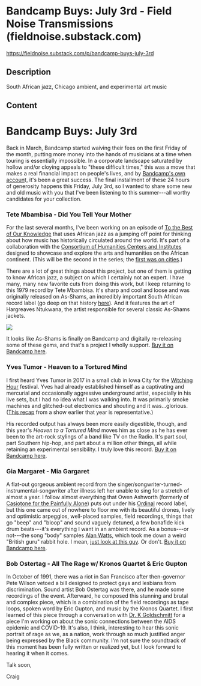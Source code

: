 # Bandcamp Buys: July 3rd - Field Noise Transmissions (fieldnoise.substack.com)

<https://fieldnoise.substack.com/p/bandcamp-buys-july-3rd>

## Description

South African jazz, Chicago ambient, and experimental art music

## Content

Bandcamp Buys: July 3rd
=======================

Back in March, Bandcamp started waiving their fees on the first Friday of the month, putting more money into the hands of musicians at a time when touring is essentially impossible. In a corporate landscape saturated by hollow and/or cloying appeals to "these difficult times," this was a move that makes a real financial impact on people's lives, and by [Bandcamp's own accoun](https://daily.bandcamp.com/features/bandcamp-covid-19-fundraiser)t, it's been a great success. The final installment of these 24 hours of generosity happens this Friday, July 3rd, so I wanted to share some new and old music with you that I've been listening to this summer---all worthy candidates for your collection.

### Tete Mbambisa - Did You Tell Your Mother

For the last several months, I've been working on an episode of [To the Best of Our Knowledge](https://www.ttbook.org/) that uses African jazz as a jumping off point for thinking about how music has historically circulated around the world. It's part of a collaboration with the [Consortium of Humanities Centers and Institutes](https://chcinetwork.org/) designed to showcase and explore the arts and humanities on the African continent. (This will be the second in the series; the [first was on cities](https://chcinetwork.org/ideas/urban-africa).)

There are a lot of great things about this project, but one of them is getting to know African jazz, a subject on which I certainly not an expert. I have many, many new favorite cuts from doing this work, but I keep returning to this 1979 record by Tete Mbambisa. It's sharp and cool and loose and was originally released on As-Shams, an incredibly important South African record label (go deep on that history [here](https://daily.redbullmusicacademy.com/2013/12/as-shams-south-african-jazz-guide)). And it features the art of Hargreaves Ntukwana, the artist responsible for several classic As-Shams jackets.

[![](https://cdn.substack.com/image/fetch/w_1456,c_limit,f_auto,q_auto:good,fl_progressive:steep/https%3A%2F%2Fbucketeer-e05bbc84-baa3-437e-9518-adb32be77984.s3.amazonaws.com%2Fpublic%2Fimages%2F06f0abd2-8a23-4833-9fe6-623b02a0a0b2_1200x1200.jpeg)](https://cdn.substack.com/image/fetch/f_auto,q_auto:good,fl_progressive:steep/https%3A%2F%2Fbucketeer-e05bbc84-baa3-437e-9518-adb32be77984.s3.amazonaws.com%2Fpublic%2Fimages%2F06f0abd2-8a23-4833-9fe6-623b02a0a0b2_1200x1200.jpeg)

It looks like As-Shams is finally on Bandcamp and digitally re-releasing some of these gems, and that's a project I wholly support. [Buy it on Bandcamp here](https://as-shams.bandcamp.com/album/did-you-tell-your-mother).

### Yves Tumor - Heaven to a Tortured Mind

I first heard Yves Tumor in 2017 in a small club in Iowa City for the [Witching Hour](https://www.witchinghourfestival.com/) festival. Yves had already established himself as a captivating and mercurial and occasionally aggressive underground artist, especially in his live sets, but I had no idea what I was walking into. It was primarily smoke machines and glitched-out electronics and shouting and it was...glorious. ([This recap](https://highlark.com/yves-tumor-live/) from a show earlier that year is representative.)

His recorded output has always been more easily digestible, though, and this year's *Heaven to a Tortured Mind* moves him as close as he has ever been to the art-rock stylings of a band like TV on the Radio. It's part soul, part Southern hip-hop, and part about a million other things, all while retaining an experimental sensibility. I truly love this record. [Buy it on Bandcamp here](https://yves-tumor.bandcamp.com/album/heaven-to-a-tortured-mind).

### Gia Margaret - Mia Gargaret

A flat-out gorgeous ambient record from the singer/songwriter-turned-instrumental-songwriter after illness left her unable to sing for a stretch of almost a year. I follow almost everything that Owen Ashworth (formerly of [Casiotone for the Painfully Alone](https://cftpa.bandcamp.com/album/etiquette)) puts out under his [Ordinal](https://orindalrecords.bandcamp.com/) record label, but this one came out of nowhere to floor me with its beautiful drones, lively and optimistic arpeggios, well-placed samples, field recordings, things that go "beep" and "bloop" and sound vaguely detuned, a few bonafide kick drum beats---it's everything I want in an ambient record. As a bonus---or not---the song "body" samples [Alan Watts](https://www.alanwatts.org/), which took me down a weird "British guru" rabbit hole. I mean, [just look at this guy](https://en.wikipedia.org/wiki/Alan_Watts#/media/File:Alan_Watts.png). Or don't. [Buy it on Bandcamp here](https://giamargaret.bandcamp.com/album/mia-gargaret).

### Bob Ostertag - All The Rage w/ Kronos Quartet & Eric Gupton

In October of 1991, there was a riot in San Francisco after then-governor Pete Wilson vetoed a bill designed to protect gays and lesbians from discrimination. Sound artist Bob Ostertag was there, and he made some recordings of the event. Afterward, he composed this stunning and brutal and complex piece, which is a combination of the field recordings as tape loops, spoken word by Eric Gupton, and music by the Kronos Quartet. I first learned of this piece through a conversation with [Dr. K Goldschmitt](https://twitter.com/kgoldschmitt?lang=en) for a piece I'm working on about the sonic connections between the AIDS epidemic and COVID-19. It's also, I think, interesting to hear this sonic portrait of rage as we, as a nation, work through so much justified anger being expressed by the Black community. I'm not sure the soundtrack of this moment has been fully written or realized yet, but I look forward to hearing it when it comes.

Talk soon,

Craig

